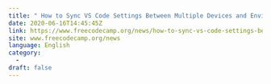 ```yaml
---
title: " How to Sync VS Code Settings Between Multiple Devices and Environments "
date: 2020-06-16T14:45:45Z
link: https://www.freecodecamp.org/news/how-to-sync-vs-code-settings-between-multiple-devices-and-environments/?utm_medium=RSS&utm_source=news.12bit.vn
site: www.freecodecamp.org/news
language: English
category:
  -   
draft: false
---
```

